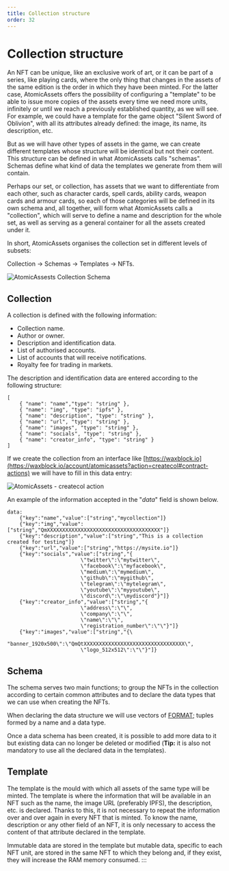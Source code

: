 ```yaml
---
title: Collection structure
order: 32
---
```


# Collection structure

An NFT can be unique, like an exclusive work of art, or it can be part of a series, like playing cards, where the only thing that changes in the assets of the same edition is the order in which they have been minted. For the latter case, AtomicAssets offers the possibility of configuring a "template" to be able to issue more copies of the assets every time we need more units, infinitely or until we reach a previously established quantity, as we will see. For example, we could have a template for the game object "Silent Sword of Oblivion", with all its attributes already defined: the image, its name, its description, etc.

But as we will have other types of assets in the game, we can create different templates whose structure will be identical but not their content. This structure can be defined in what AtomicAssets calls "schemas". Schemas define what kind of data the templates we generate from them will contain.

Perhaps our set, or collection, has assets that we want to differentiate from each other, such as character cards, spell cards, ability cards, weapon cards and armour cards, so each of those categories will be defined in its own schema and, all together, will form what AtomicAssets calls a "collection", which will serve to define a name and description for the whole set, as well as serving as a general container for all the assets created under it.

In short, AtomicAssets organises the collection set in different levels of subsets:

Collection -> Schemas -> Templates -> NFTs.

![AtomicAssests Collection Schema](/assets/images/tutorials/howto_atomicassets/atomicassets_scheme.jpg)

## Collection

A collection is defined with the following information:
- Collection name.
- Author or owner.
- Description and identification data.
- List of authorised accounts.
- List of accounts that will receive notifications.
- Royalty fee for trading in markets.

The description and identification data are entered according to the following structure:

```
[ 
	{ "name": "name","type": "string" }, 
	{ "name": "img", "type": "ipfs" }, 
	{ "name": "description", "type": "string" }, 
	{ "name": "url", "type": "string" }, 
	{ "name": "images", "type": "string" }, 
	{ "name": "socials", "type": "string" }, 
	{ "name": "creator_info", "type": "string" } 
]
```

If we create the collection from an interface like [https://waxblock.io](https://waxblock.io/account/atomicassets?action=createcol#contract-actions) we will have to fill in this data entry:

![AtomicAssets - createcol action](/assets/images/tutorials/howto_atomicassets/createcol_atomicassets.png)

An example of the information accepted in the "*data*" field is shown below. 

```
data:
	{"key":"name","value":["string","mycollection"]}
	{"key":"img","value":["string","QmXXXXXXXXXXXXXXXXXXXXXXXXXXXXXXXXXXXXX"]}
	{"key":"description","value":["string","This is a collection created for testing"]}
	{"key":"url","value":["string","https://mysite.io"]}
	{"key":"socials","value":["string","{
						\"twitter\":\"mytwitter\",
						\"facebook\":\"myfacebook\",
						\"medium\":\"mymedium\",
						\"github\":\"mygithub\",
						\"telegram\":\"mytelegram\",
						\"youtube\":\"myyoutube\",
						\"discord\":\"\mydiscord"}"]}
	{"key":"creator_info","value":["string","{
						\"address\":\"\",
						\"company\":\"\",
						\"name\":\"\",
						\"registration_number\":\"\"}"]}
	{"key":"images","value":["string","{\
						"banner_1920x500\":\"QmQtXXXXXXXXXXXXXXXXXXXXXXXXXXXXXXXXX\",
						\"logo_512x512\":\"\"}"]}
```
## Schema

The schema serves two main functions; to group the NFTs in the collection according to certain common attributes and to declare the data types that we can use when creating the NFTs.

When declaring the data structure we will use vectors of [FORMAT](https://github.com/pinknetworkx/atomicassets-contract/wiki/Custom-Types#format); tuples formed by a name and a data type.

Once a data schema has been created, it is possible to add more data to it but existing data can no longer be deleted or modified (**Tip:** it is also not mandatory to use all the declared data in the templates).

## Template

The template is the mould with which all assets of the same type will be minted. The template is where the information that will be available in an NFT such as the name, the image URL (preferably IPFS), the description, etc. is declared. Thanks to this, it is not necessary to repeat the information over and over again in every NFT that is minted. To know the name, description or any other field of an NFT, it is only necessary to access the content of that attribute declared in the template.

Immutable data are stored in the template but mutable data, specific to each NFT unit, are stored in the same NFT to which they belong and, if they exist, they will increase the RAM memory consumed. 
:::
